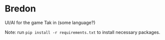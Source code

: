 # Bredon
UI/AI for the game Tak in (some language?)

Note: run `pip install -r requirements.txt` to install necessary packages.